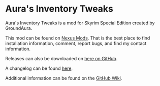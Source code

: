 # Aura's Inventory Tweaks

Aura's Inventory Tweaks is a mod for Skyrim Special Edition created by GroundAura.

This mod can be found on [Nexus Mods](https://www.nexusmods.com/skyrimspecialedition/mods/68557).
That is the best place to find installation information, comment, report bugs, and find my contact information.

Releases can also be downloaded on [here on GitHub](https://github.com/GroundAura/Auras-Inventory-Tweaks/releases).

A changelog can be found [here](https://github.com/GroundAura/Auras-Inventory-Tweaks/blob/main/docs/CHANGELOG.md).

Additional information can be found on the [GitHub Wiki](https://github.com/GroundAura/Auras-Inventory-Tweaks/wiki).
